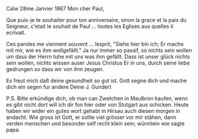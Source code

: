  Calw 28me Janvier 1867
Mon cher Paul,

Que puis-je te souhaiter pour ton anniversaire, sinon la grace et la paix du Seigneur, c'etait le souhait de Paul … toutes les Eglises aux quelles il ecrivait.

Ces paroles me viennent souvent … lesprit, "Siehe hier bin ich; Er mache mit mir, wie es ihm wollgefällt." Ja nur immer so passif, so nichts sein wollen um dass der Herrn tuhe mit uns was ihm gefällt. Dass ist unser glück nichts sein wollen, nichts wissen auser Jesus Christus Er in uns, durch seine liebe gedrungen so dass wir von ihm zeugen.

Es freut mich daß deine gesundheit so gut ist. Gott segne dich und mache dich ein segen fur andere
 Deine J. Gundert

P.S. Bitte erkündige dich, ob man can Zwetchen in Maulbron kaufen, wenn es gibt nicht dort will ich dir fon hier oder von Stutgart aus schicken. 
Heute haben wir wider ein gutes wort gehabt in Hirsau auch diesen morgen in andacht. Wie gross ist Gott, er sollte viel grösser vor mir stähen, dann verden menschen und besonder self recht klein sein; würmlein wie sagte papa.
